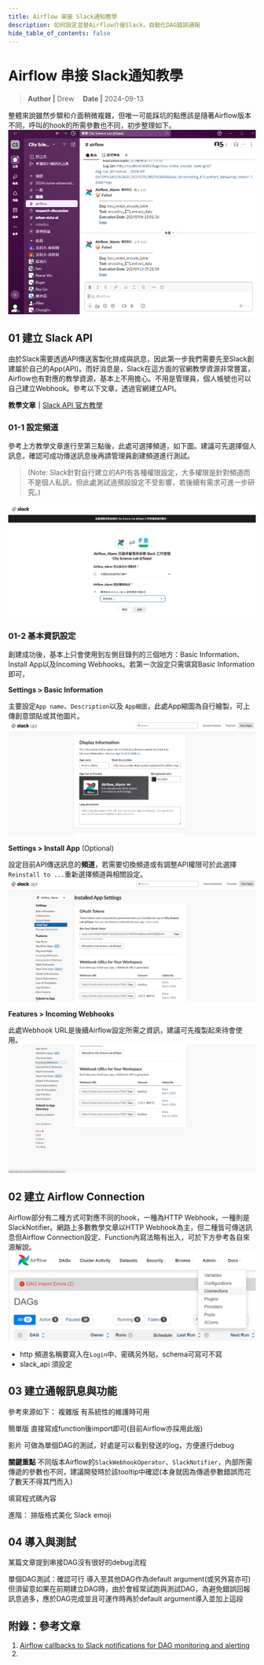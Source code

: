 ```yaml
---
title: Airflow 串接 Slack通知教學
description: 如何設定並替Airflow介接Slack，自動化DAG錯誤通報
hide_table_of_contents: false
---
```


# Airflow 串接 Slack通知教學
> **Author |** Drew　
> **Date |** 2024-09-13

整體來說雖然步驟和介面稍微複雜，但唯一可能踩坑的點應該是隨著Airflow版本不同，呼叫的hook的所需參數也不同，初步整理如下。
![airflow_channel_notification](image.png)

## 01 建立 Slack API
由於Slack需要透過API傳送客製化排成與訊息，因此第一步我們需要先至Slack創建屬於自己的App(API)。而好消息是，Slack在這方面的官網教學資源非常豐富，Airflow也有對應的教學資源，基本上不用擔心。不用是管理員，個人帳號也可以自己建立Webhook。參考以下文章，透過官網建立API。

**教學文章｜**[Slack API 官方教學](https://api.slack.com/messaging/webhooks)

### 01-1 設定頻道
參考上方教學文章進行至第三點後，此處可選擇頻道，如下圖。建議可先選擇個人訊息，確認可成功傳送訊息後再請管理員創建頻道進行測試。

> (Note: Slack針對自行建立的API有各種權限設定，大多權限是針對頻道而不是個人私訊，但此處測試過預設設定不受影響，若後續有需求可進一步研究。)

![Airflow頻道選擇](image-1.png)

### 01-2 基本資訊設定
創建成功後，基本上只會使用到左側目錄列的三個地方：Basic Information、Install App以及Incoming Webhooks。若第一次設定只需填寫Basic Information即可，

**Settings > Basic Information**

主要設定`App name`、`Description`以及 `App縮圖`，此處App縮圖為自行繪製，可上傳創意頭貼或其他圖片。
![DisplayInfo](image-2.png)

**Settings > Install App** (Optional)

設定目前API傳送訊息的**頻道**，若需要切換頻道或有調整API權限可於此選擇 `Reinstall to ...`重新選擇頻道與相關設定。
![InstallApp](image-3.png)


**Features > Incoming Webhooks**

此處Webhook URL是後續Airflow設定所需之資訊，建議可先複製起來待會使用。
![IncomingWebhook](image-4.png)

## 02 建立 Airflow Connection
Airflow部分有二種方式可對應不同的hook，一種為HTTP Webhook，一種則是SlackNotifier。網路上多數教學文章以HTTP Webhook為主，但二種皆可傳送訊息但Airflow Connection設定、Function內寫法略有出入，可於下方參考各自來源解說。
![AirflowConnection](image-5.png)
- http
頻道名稱要寫入在`Login`中、密碼另外貼，schema可寫可不寫
- slack_api
須設定

## 03 建立通報訊息與功能
參考來源如下：
複雜版
有系統性的維護時可用

簡單版
直接寫成function後import即可(目前Airflow亦採用此版)

影片
可做為單個DAG的測試，好處是可以看到發送的log，方便進行debug

**關鍵重點**
不同版本Airflow的`SlackWebhookOperator`、`SlackNotifier`，內部所需傳遞的參數也不同，建議開發時於該tooltip中確認(本身就因為傳遞參數錯誤而花了數天不得其門而入)

填寫程式碼內容

進階：
排版格式美化
Slack emoji

## 04 導入與測試

某篇文章提到串接DAG沒有很好的debug流程

單個DAG測試：確認可行
導入至其他DAG作為default argument(或另外寫亦可)
但須留意如果在前期建立DAG時，由於會經常試跑與測試DAG，為避免錯誤回報訊息過多，應於DAG完成並且可運作時再於default argument導入並加上這段

## 附錄：參考文章

1. [Airflow callbacks to Slack notifications for DAG monitoring and alerting](https://alirezasadeghi1.medium.com/airflow-callbacks-to-slack-notifications-for-dag-monitoring-and-alerting-9694e76d805f)
2. 